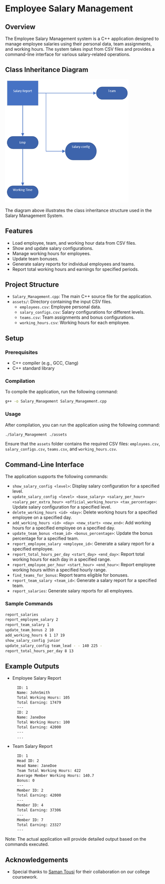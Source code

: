 # Employee Salary Management

## Overview
The Employee Salary Management system is a C++ application designed to manage employee salaries using their personal data, team assignments, and working hours. The system takes input from CSV files and provides a command-line interface for various salary-related operations.



## Class Inheritance Diagram

<img src="inheritance.png" alt="Class Inheritance Diagram" width="400" height="400"/>

The diagram above illustrates the class inheritance structure used in the Salary Management System. 

## Features
- Load employee, team, and working hour data from CSV files.
- Show and update salary configurations.
- Manage working hours for employees.
- Update team bonuses.
- Generate salary reports for individual employees and teams.
- Report total working hours and earnings for specified periods.

## Project Structure
- `Salary_Management.cpp`: The main C++ source file for the application.
- `assets/`: Directory containing the input CSV files.
  - `employees.csv`: Employee personal data.
  - `salary_configs.csv`: Salary configurations for different levels.
  - `teams.csv`: Team assignments and bonus configurations.
  - `working_hours.csv`: Working hours for each employee.

## Setup

### Prerequisites
- C++ compiler (e.g., GCC, Clang)
- C++ standard library

### Compilation
To compile the application, run the following command:
```bash
g++ -o Salary_Management Salary_Management.cpp
```

### Usage
After compilation, you can run the application using the following command:
```bash
./Salary_Management ./assets
```

Ensure that the `assets` folder contains the required CSV files: `employees.csv`, `salary_configs.csv`, `teams.csv`, and `working_hours.csv`.

## Command-Line Interface

The application supports the following commands:

- `show_salary_config <level>`: Display salary configuration for a specified level.
- `update_salary_config <level> <base_salary> <salary_per_hour> <salary_per_extra_hour> <official_working_hours> <tax_percentage>`: Update salary configuration for a specified level.
- `delete_working_hours <id> <day>`: Delete working hours for a specified employee on a specified day.
- `add_working_hours <id> <day> <new_start> <new_end>`: Add working hours for a specified employee on a specified day.
- `update_team_bonus <team_id> <bonus_percentage>`: Update the bonus percentage for a specified team.
- `report_employee_salary <employee_id>`: Generate a salary report for a specified employee.
- `report_total_hours_per_day <start_day> <end_day>`: Report total working hours for each day in a specified range.
- `report_employee_per_hour <start_hour> <end_hour>`: Report employee working hours within a specified hourly range.
- `find_teams_for_bonus`: Report teams eligible for bonuses.
- `report_team_salary <team_id>`: Generate a salary report for a specified team.
- `report_salaries`: Generate salary reports for all employees.

### Sample Commands
```sh
report_salaries
report_employee_salary 2
report_team_salary 1
update_team_bonus 2 10
add_working_hours 6 1 17 19
show_salary_config junior
update_salary_config team_lead - - 140 225 -
report_total_hours_per_day 8 13
```

## Example Outputs

- Employee Salary Report
  ```
    ID: 1
    Name: JohnSmith
    Total Working Hours: 105
    Total Earning: 17479
    ---
    ID: 2
    Name: JaneDoe
    Total Working Hours: 100
    Total Earning: 42000
    ---
    ...
  ```
- Team Salary Report
  ```
    ID: 1
    Head ID: 2
    Head Name: JaneDoe
    Team Total Working Hours: 422
    Average Member Working Hours: 140.7
    Bonus: 0
    ---
    Member ID: 2
    Total Earning: 42000
    ---
    Member ID: 4
    Total Earning: 37306
    ---
    Member ID: 7
    Total Earning: 23327
    ---
  ```

Note: The actual application will provide detailed output based on the commands executed.

## Acknowledgements

- Special thanks to [Saman Tousi](https://github.com/Saman2C) for their collaboration on our college coursework.
